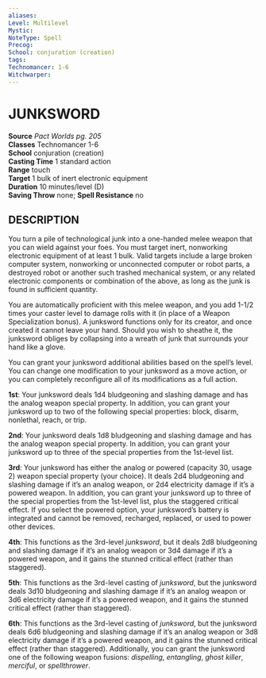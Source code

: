 ```yaml
---
aliases: 
Level: Multilevel
Mystic: 
NoteType: Spell
Precog: 
School: conjuration (creation) 
tags: 
Technomancer: 1-6 
Witchwarper: 
---
```

# JUNKSWORD

**Source** _Pact Worlds pg. 205_  
**Classes** Technomancer 1-6  
**School** conjuration (creation)  
**Casting Time** 1 standard action  
**Range** touch  
**Target** 1 bulk of inert electronic equipment  
**Duration** 10 minutes/level (D)  
**Saving Throw** none; **Spell Resistance** no

## DESCRIPTION

You turn a pile of technological junk into a one-handed melee weapon that you can wield against your foes. You must target inert, nonworking electronic equipment of at least 1 bulk. Valid targets include a large broken computer system, nonworking or unconnected computer or robot parts, a destroyed robot or another such trashed mechanical system, or any related electronic components or combination of the above, as long as the junk is found in sufficient quantity.

You are automatically proficient with this melee weapon, and you add 1-1/2 times your caster level to damage rolls with it (in place of a Weapon Specialization bonus). A junksword functions only for its creator, and once created it cannot leave your hand. Should you wish to sheathe it, the junksword obliges by collapsing into a wreath of junk that surrounds your hand like a glove.

You can grant your junksword additional abilities based on the spell’s level. You can change one modification to your junksword as a move action, or you can completely reconfigure all of its modifications as a full action.

**1st**: Your junksword deals 1d4 bludgeoning and slashing damage and has the analog weapon special property. In addition, you can grant your junksword up to two of the following special properties: block, disarm, nonlethal, reach, or trip.

**2nd**: Your junksword deals 1d8 bludgeoning and slashing damage and has the analog weapon special property. In addition, you can grant your junksword up to three of the special properties from the 1st-level list.

**3rd**: Your junksword has either the analog or powered (capacity 30, usage 2) weapon special property (your choice). It deals 2d4 bludgeoning and slashing damage if it’s an analog weapon, or 2d4 electricity damage if it’s a powered weapon. In addition, you can grant your junksword up to three of the special properties from the 1st-level list, plus the staggered critical effect. If you select the powered option, your junksword’s battery is integrated and cannot be removed, recharged, replaced, or used to power other devices.

**4th**: This functions as the 3rd-level _junksword_, but it deals 2d8 bludgeoning and slashing damage if it’s an analog weapon or 3d4 damage if it’s a powered weapon, and it gains the stunned critical effect (rather than staggered).

**5th**: This functions as the 3rd-level casting of _junksword_, but the junksword deals 3d10 bludgeoning and slashing damage if it’s an analog weapon or 3d6 electricity damage if it’s a powered weapon, and it gains the stunned critical effect (rather than staggered).

**6th**: This functions as the 3rd-level casting of _junksword_, but the junksword deals 6d6 bludgeoning and slashing damage if it’s an analog weapon or 3d8 electricity damage if it’s a powered weapon, and it gains the stunned critical effect (rather than staggered). Additionally, you can grant the junksword one of the following weapon fusions: _dispelling_, _entangling_, _ghost killer_, _merciful_, or _spellthrower_.